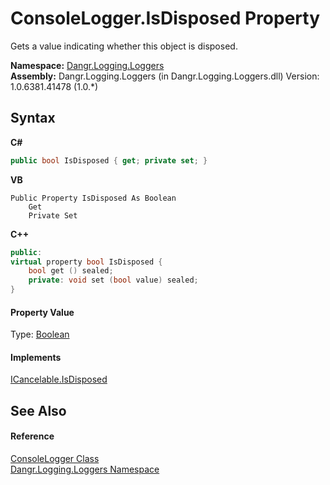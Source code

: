 # ConsoleLogger.IsDisposed Property 
 

Gets a value indicating whether this object is disposed.

**Namespace:**&nbsp;<a href="N_Dangr_Logging_Loggers">Dangr.Logging.Loggers</a><br />**Assembly:**&nbsp;Dangr.Logging.Loggers (in Dangr.Logging.Loggers.dll) Version: 1.0.6381.41478 (1.0.*)

## Syntax

**C#**<br />
``` C#
public bool IsDisposed { get; private set; }
```

**VB**<br />
``` VB
Public Property IsDisposed As Boolean
	Get
	Private Set
```

**C++**<br />
``` C++
public:
virtual property bool IsDisposed {
	bool get () sealed;
	private: void set (bool value) sealed;
}
```


#### Property Value
Type: <a href="http://msdn2.microsoft.com/en-us/library/a28wyd50" target="_blank">Boolean</a>

#### Implements
<a href="P_Dangr_Util_ICancelable_IsDisposed">ICancelable.IsDisposed</a><br />

## See Also


#### Reference
<a href="T_Dangr_Logging_Loggers_ConsoleLogger">ConsoleLogger Class</a><br /><a href="N_Dangr_Logging_Loggers">Dangr.Logging.Loggers Namespace</a><br />